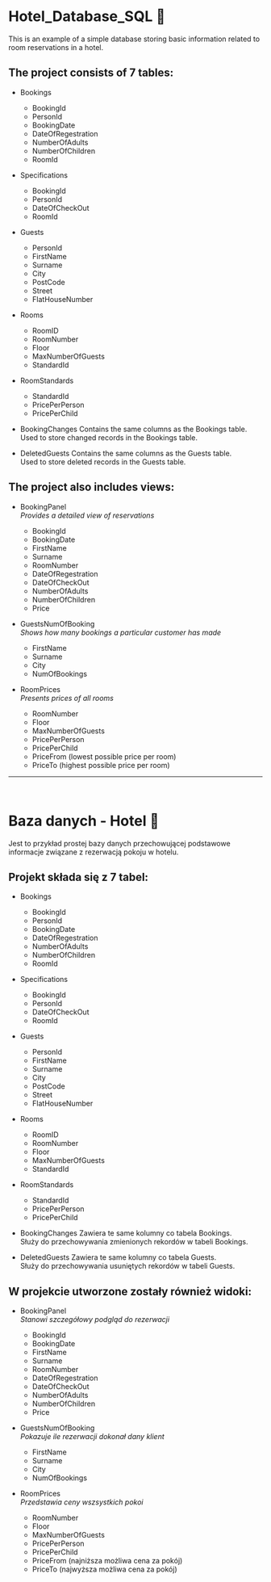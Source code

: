 # Hotel_Database_SQL :hotel:
This is an example of a simple database storing basic information related to room reservations in a hotel.

## The project consists of 7 tables:

  * Bookings
      - BookingId
      - PersonId
      - BookingDate
      - DateOfRegestration
      - NumberOfAdults
      - NumberOfChildren
      - RoomId
        
  * Specifications
      - BookingId
      - PersonId
      - DateOfCheckOut
      - RoomId
        
  * Guests
      - PersonId
      - FirstName
      - Surname
      - City
      - PostCode
      - Street
      - FlatHouseNumber
        
  * Rooms
      - RoomID
      - RoomNumber
      - Floor
      - MaxNumberOfGuests
      - StandardId
        
  * RoomStandards
      - StandardId
      - PricePerPerson
      - PricePerChild
        
  * BookingChanges
    Contains the same columns as the Bookings table.<br>
    Used to store changed records in the Bookings table.
    
  * DeletedGuests
    Contains the same columns as the Guests table.<br>
    Used to store deleted records in the Guests table.

## The project also includes views:

  * BookingPanel <br>
    <i>Provides a detailed view of reservations</i>
     - BookingId
     - BookingDate
     - FirstName
     - Surname
     - RoomNumber
     - DateOfRegestration
     - DateOfCheckOut
     - NumberOfAdults
     - NumberOfChildren
     - Price
       
  * GuestsNumOfBooking <br>
    <i>Shows how many bookings a particular customer has made</i>
      - FirstName
      - Surname
      - City
      - NumOfBookings
    
  * RoomPrices <br>
    <i>Presents prices of all rooms</i>
     - RoomNumber
     - Floor
     - MaxNumberOfGuests
     - PricePerPerson
     - PricePerChild
     - PriceFrom (lowest possible price per room)
     - PriceTo (highest possible price per room)

---

<br>

# Baza danych - Hotel :hotel:

Jest to przykład prostej bazy danych przechowującej podstawowe informacje związane z rezerwacją pokoju w hotelu.

## Projekt składa się z 7 tabel:

  * Bookings
      - BookingId
      - PersonId
      - BookingDate
      - DateOfRegestration
      - NumberOfAdults
      - NumberOfChildren
      - RoomId
        
  * Specifications
      - BookingId
      - PersonId
      - DateOfCheckOut
      - RoomId
        
  * Guests
      - PersonId
      - FirstName
      - Surname
      - City
      - PostCode
      - Street
      - FlatHouseNumber
        
  * Rooms
      - RoomID
      - RoomNumber
      - Floor
      - MaxNumberOfGuests
      - StandardId
        
  * RoomStandards
      - StandardId
      - PricePerPerson
      - PricePerChild
        
  * BookingChanges
    Zawiera te same kolumny co tabela Bookings.<br>
    Służy do przechowywania zmienionych rekordów w tabeli Bookings.
    
  * DeletedGuests
    Zawiera te same kolumny co tabela Guests.<br>
    Służy do przechowywania usuniętych rekordów w tabeli Guests.

## W projekcie utworzone zostały również widoki:

  * BookingPanel <br>
    <i>Stanowi szczegółowy podgląd do rezerwacji</i>
     - BookingId
     - BookingDate
     - FirstName
     - Surname
     - RoomNumber
     - DateOfRegestration
     - DateOfCheckOut
     - NumberOfAdults
     - NumberOfChildren
     - Price
       
  * GuestsNumOfBooking <br>
    <i>Pokazuje ile rezerwacji dokonał dany klient</i>
      - FirstName
      - Surname
      - City
      - NumOfBookings
    
  * RoomPrices <br>
    <i>Przedstawia ceny wszsystkich pokoi</i>
     - RoomNumber
     - Floor
     - MaxNumberOfGuests
     - PricePerPerson
     - PricePerChild
     - PriceFrom (najniższa możliwa cena za pokój)
     - PriceTo (najwyższa możliwa cena za pokój)
